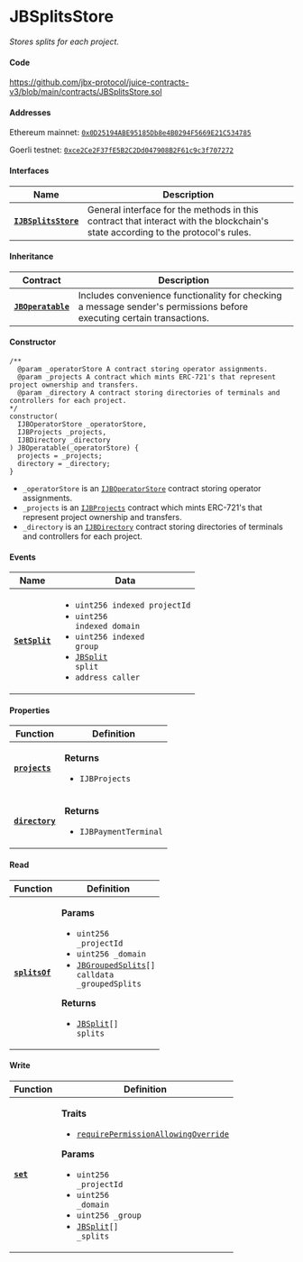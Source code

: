# JBSplitsStore

_Stores splits for each project._


#### Code

https://github.com/jbx-protocol/juice-contracts-v3/blob/main/contracts/JBSplitsStore.sol

#### Addresses

Ethereum mainnet: [`0x0D25194ABE95185Db8e4B0294F5669E21C534785`](https://etherscan.io/address/0x0D25194ABE95185Db8e4B0294F5669E21C534785)

Goerli testnet: [`0xce2Ce2F37fE5B2C2Dd047908B2F61c9c3f707272`](https://goerli.etherscan.io/address/0xce2Ce2F37fE5B2C2Dd047908B2F61c9c3f707272)

#### Interfaces

| Name                                                 | Description                                                                                                                              |
| ---------------------------------------------------- | ---------------------------------------------------------------------------------------------------------------------------------------- |
| [**`IJBSplitsStore`**](/docs/v4/deprecated/v3/api/interfaces/ijbsplitsstore.md) |General interface for the methods in this contract that interact with the blockchain's state according to the protocol's rules. |

#### Inheritance

| Contract                                                                     | Description                                                                                                           |
| ---------------------------------------------------------------------------- | --------------------------------------------------------------------------------------------------------------------- |
| [**`JBOperatable`**](/docs/v4/deprecated/v3/api/contracts/or-abstract/jboperatable/README.md)                           | Includes convenience functionality for checking a message sender's permissions before executing certain transactions. |

#### Constructor

```
/**
  @param _operatorStore A contract storing operator assignments.
  @param _projects A contract which mints ERC-721's that represent project ownership and transfers.
  @param _directory A contract storing directories of terminals and controllers for each project.
*/
constructor(
  IJBOperatorStore _operatorStore,
  IJBProjects _projects,
  IJBDirectory _directory
) JBOperatable(_operatorStore) {
  projects = _projects;
  directory = _directory;
}
```

* `_operatorStore` is an [`IJBOperatorStore`](/docs/v4/deprecated/v3/api/interfaces/ijboperatorstore.md) contract storing operator assignments.
* `_projects` is an [`IJBProjects`](/docs/v4/deprecated/v3/api/interfaces/ijbprojects.md) contract which mints ERC-721's that represent project ownership and transfers.
* `_directory` is an [`IJBDirectory`](/docs/v4/deprecated/v3/api/interfaces/ijbdirectory.md) contract storing directories of terminals and controllers for each project.

#### Events

| Name                                 | Data                                                                                                                                                                                                                 |
| ------------------------------------ | -------------------------------------------------------------------------------------------------------------------------------------------------------------------------------------------------------------------- |
| [**`SetSplit`**](/docs/v4/deprecated/v3/api/contracts/jbsplitsstore/events/setsplit.md) | <ul><li><code>uint256 indexed projectId</code></li><li><code>uint256 indexed domain</code></li><li><code>uint256 indexed group</code></li><li><code>[JBSplit](/docs/v4/deprecated/v3/api/data-structures/jbsplit.md) split</code></li><li><code>address caller</code></li></ul> |

#### Properties

| Function                                   | Definition                                                                         |
| ------------------------------------------ | ---------------------------------------------------------------------------------- |
| [**`projects`**](/docs/v4/deprecated/v3/api/contracts/jbsplitsstore/properties/projects.md)   | <p><strong>Returns</strong></p><ul><li><code>IJBProjects</code></li></ul> |
| [**`directory`**](/docs/v4/deprecated/v3/api/contracts/jbsplitsstore/properties/directory.md) | <p><strong>Returns</strong></p><ul><li><code>IJBPaymentTerminal</code></li></ul> |

#### Read

| Function                           | Definition                                                                                                                                                                                                                                                                                         |
| ---------------------------------- | -------------------------------------------------------------------------------------------------------------------------------------------------------------------------------------------------------------------------------------------------------------------------------------------------- |
| [**`splitsOf`**](/docs/v4/deprecated/v3/api/contracts/jbsplitsstore/read/splitsof.md) | <p><strong>Params</strong></p><ul><li><code>uint256 _projectId</code></li><li><code>uint256 _domain</code></li><li><code>[JBGroupedSplits](/docs/v4/deprecated/v3/api/data-structures/jbgroupedsplits.md)[] calldata _groupedSplits</code></li></ul><p><strong>Returns</strong></p><ul><li><code>[JBSplit](/docs/v4/deprecated/v3/api/data-structures/jbsplit.md)[] splits</code></li></ul> |

#### Write

| Function                  | Definition                                                                                                                                                                                                                                                                                                                                                                      |
| ------------------------- | ------------------------------------------------------------------------------------------------------------------------------------------------------------------------------------------------------------------------------------------------------------------------------------------------------------------------------------------------------------------------------- |
| [**`set`**](/docs/v4/deprecated/v3/api/contracts/jbsplitsstore/write/set.md) | <p><strong>Traits</strong></p><ul><li><code>[requirePermissionAllowingOverride](/docs/v4/deprecated/v3/api/contracts/or-abstract/jboperatable/modifiers/requirepermissionallowingoverride.md)</code></li></ul><p><strong>Params</strong></p><ul><li><code>uint256 _projectId</code></li><li><code>uint256 _domain</code></li><li><code>uint256 _group</code></li><li><code>[JBSplit](/docs/v4/deprecated/v3/api/data-structures/jbsplit.md)[] _splits</code></li></ul> |
